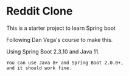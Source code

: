 Reddit Clone
===

This is a starter project to learn Spring boot

Following Dan Vega's course to make this.

Using Spring Boot 2.3.10 and Java 11.

```
You can use Java 8+ and Spring Boot 2.0.0+,
and it should work fine.
```
